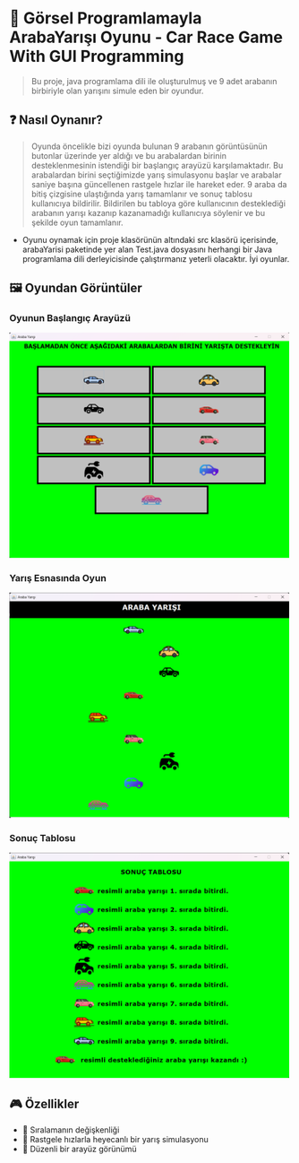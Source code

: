 # 🚀 Görsel Programlamayla ArabaYarışı Oyunu - Car Race Game With GUI Programming

> Bu proje, java programlama dili ile oluşturulmuş ve 9 adet arabanın birbiriyle olan yarışını simule eden bir oyundur.

## ❓ Nasıl Oynanır?
> Oyunda öncelikle bizi oyunda bulunan 9 arabanın görüntüsünün butonlar üzerinde yer aldığı ve bu arabalardan birinin desteklenmesinin istendiği bir başlangıç arayüzü karşılamaktadır.
> Bu arabalardan birini seçtiğimizde yarış simulasyonu başlar ve arabalar saniye başına güncellenen rastgele hızlar ile hareket eder. 9 araba da bitiş çizgisine ulaştığında yarış tamamlanır ve sonuç tablosu kullanıcıya bildirilir.
> Bildirilen bu tabloya göre kullanıcının desteklediği arabanın yarışı kazanıp kazanamadığı kullanıcıya söylenir ve bu şekilde oyun tamamlanır.
* Oyunu oynamak için proje klasörünün altındaki src klasörü içerisinde, arabaYarisi paketinde yer alan Test.java dosyasını herhangi bir Java programlama dili derleyicisinde çalıştırmanız yeterli olacaktır. İyi oyunlar.

## 🖼️ Oyundan Görüntüler

### Oyunun Başlangıç Arayüzü
<img src="OyunResimleri/Resim 1.png" width="500" alt="Resim 1 Açıklaması">

### Yarış Esnasında Oyun
<img src="OyunResimleri/Resim 2.png" width="500" alt="Resim 2 Açıklaması">

### Sonuç Tablosu
<img src="OyunResimleri/Resim 3.png" width="500" alt="Resim 3 Açıklaması">

## 🎮 Özellikler

- 🔭 Sıralamanın değişkenliği
- 📱 Rastgele hızlarla heyecanlı bir yarış simulasyonu
- 🎨 Düzenli bir arayüz görünümü

